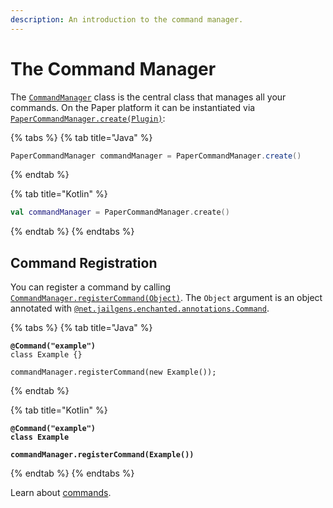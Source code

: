 ```yaml
---
description: An introduction to the command manager.
---
```


# The Command Manager

The [`CommandManager`](https://github.com/JailGens/enchanted/blob/main/enchanted-api/src/main/java/net/jailgens/enchanted/CommandManager.java) class is the central class that manages all your commands. On the Paper platform it can be instantiated via [`PaperCommandManager.create(Plugin)`](https://github.com/JailGens/enchanted/blob/main/enchanted-paper/src/main/java/net/jailgens/enchanted/PaperCommandManager.java#L31):

{% tabs %}
{% tab title="Java" %}
```java
PaperCommandManager commandManager = PaperCommandManager.create()
```
{% endtab %}

{% tab title="Kotlin" %}
```kotlin
val commandManager = PaperCommandManager.create()
```
{% endtab %}
{% endtabs %}

## Command Registration

You can register a command by calling [`CommandManager.registerCommand(Object)`](https://github.com/JailGens/enchanted/blob/main/enchanted-api/src/main/java/net/jailgens/enchanted/CommandManager.java#L32). The `Object` argument is an object annotated with [`@net.jailgens.enchanted.annotations.Command`](https://github.com/JailGens/enchanted/blob/main/enchanted-api/src/main/java/net/jailgens/enchanted/annotations/Command.java).&#x20;

{% tabs %}
{% tab title="Java" %}
<pre class="language-java"><code class="lang-java"><strong>@Command("example")
</strong>class Example {}

commandManager.registerCommand(new Example());
</code></pre>
{% endtab %}

{% tab title="Kotlin" %}
<pre class="language-kotlin"><code class="lang-kotlin"><strong>@Command("example")
</strong><strong>class Example
</strong><strong>
</strong><strong>commandManager.registerCommand(Example())
</strong></code></pre>
{% endtab %}
{% endtabs %}

Learn about [commands](commands.md).&#x20;
